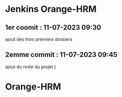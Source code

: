 # Jenkins Orange-HRM

## 1er coomit : 11-07-2023 09:30
ajout des trois premiers dossiers
## 2emme commit : 11-07-2023 09:45
ajout du reste du projet 
)
# Orange-HRM

